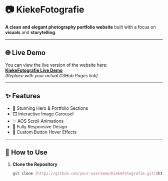 # 📷 KiekeFotografie

**A clean and elegant photography portfolio website** built with a focus on **visuals** and **storytelling**.

---

## 🌐 Live Demo

You can view the live version of the website here:  
[**KiekeFotografie Live Demo**](https://withrifat.github.io/Capture-moments/)  
_(Replace with your actual GitHub Pages link)_

---

## ✨ Features

- 📸 Stunning Hero & Portfolio Sections
- 🎞️ Interactive Image Carousel
- ✨ AOS Scroll Animations
- 📱 Fully Responsive Design
- 🎨 Custom Button Hover Effects

---

## 🚀 How to Use

1. **Clone the Repository**  
   ```bash
   git clone [https://github.com/your-username/KiekeFotografie.git](https://github.com/withrifat/Capture-moments.git)
